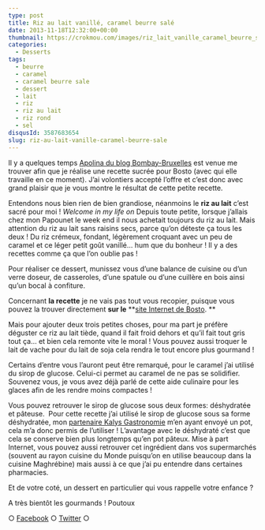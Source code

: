 ```yaml
---
type: post
title: Riz au lait vanillé, caramel beurre salé
date: 2013-11-18T12:32:00+00:00
thumbnail: https://crokmou.com/images/riz_lait_vanille_caramel_beurre_sale_0026.jpg
categories:
  - Desserts
tags:
  - beurre
  - caramel
  - caramel beurre sale
  - dessert
  - lait
  - riz
  - riz au lait
  - riz rond
  - sel
disqusId: 3587683654
slug: riz-au-lait-vanille-caramel-beurre-sale
---
```


Il y a quelques temps [Apolina du blog Bombay-Bruxelles](http://bombay-bruxelles.blogspot.be/) est venue me trouver afin que je réalise une recette sucrée pour Bosto (avec qui elle travaille en ce moment). J’ai volontiers accepté l’offre et c’est donc avec grand plaisir que je vous montre le résultat de cette petite recette.

Entendons nous bien rien de bien grandiose, néanmoins le **riz au lait** c’est sacré pour moi ! *Welcome in my life on* Depuis toute petite, lorsque j’allais chez mon Papounet le week end il nous achetait toujours du riz au lait. Mais attention du riz au lait sans raisins secs, parce qu’on déteste ça tous les deux ! Du riz crémeux, fondant, légèrement croquant avec un peu de caramel et ce léger petit goût vanillé… hum que du bonheur ! Il y a des recettes comme ça que l’on oublie pas !

Pour réaliser ce dessert, munissez vous d’une balance de cuisine ou d’un verre doseur, de casseroles, d’une spatule ou d’une cuillère en bois ainsi qu’un bocal à confiture.

Concernant **la recette** je ne vais pas tout vous recopier, puisque vous pouvez la trouver directement **sur le** **[site Internet de Bosto](http://www.bosto.be/fr/blog-culinaire-recettes.html?blog=riz-au-lait-a-la-vanille/). **

Mais pour ajouter deux trois petites choses, pour ma part je préfère déguster ce riz au lait tiède, quand il fait froid dehors et qu’il fait tout gris tout ça… et bien cela remonte vite le moral ! Vous pouvez aussi troquer le lait de vache pour du lait de soja cela rendra le tout encore plus gourmand !

Certains d’entre vous l’auront peut être remarqué, pour le caramel j’ai utilisé du sirop de glucose. Celui-ci permet au caramel de ne pas se solidifier. Souvenez vous, je vous avez déjà parlé de cette aide culinaire pour les glaces afin de les rendre moins compactes !

Vous pouvez retrouver le sirop de glucose sous deux formes: déshydratée et pâteuse.  Pour cette recette j’ai utilisé le sirop de glucose sous sa forme déshydratée, mon [partenaire Kalys Gastronomie](http://fr.gastronomie.kalys.com/sirop-de-glucose.html) m’en ayant envoyé un pot, cela m’a donc permis de l’utiliser ! L’avantage avec le déshydraté c’est que cela se conserve bien plus longtemps qu’en pot pâteux. Mise à part Internet, vous pouvez aussi retrouver cet ingrédient dans vos supermarchés (souvent au rayon cuisine du Monde puisqu’on en utilise beaucoup dans la cuisine Maghrébine) mais aussi à ce que j’ai pu entendre dans certaines pharmacies.

Et de votre coté, un dessert en particulier qui vous rappelle votre enfance ?

A très bientôt les gourmands ! Poutoux

○ [Facebook](https://www.facebook.com/crokmou.blog) ○ [Twitter](https://twitter.com/Crokmou) ○

 